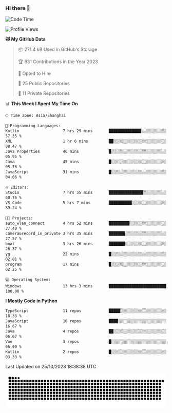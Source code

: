 ### Hi there 👋
<!--START_SECTION:waka-->
![Code Time](http://img.shields.io/badge/Code%20Time-368%20hrs%2023%20mins-blue)

![Profile Views](http://img.shields.io/badge/Profile%20Views-1-blue)

**🐱 My GitHub Data** 

> 📦 271.4 kB Used in GitHub's Storage 
 > 
> 🏆 831 Contributions in the Year 2023
 > 
> 💼 Opted to Hire
 > 
> 📜 25 Public Repositories 
 > 
> 🔑 11 Private Repositories 
 > 
📊 **This Week I Spent My Time On** 

```text
🕑︎ Time Zone: Asia/Shanghai

💬 Programming Languages: 
Kotlin                   7 hrs 29 mins       ██████████████░░░░░░░░░░░   57.35 % 
XML                      1 hr 6 mins         ██░░░░░░░░░░░░░░░░░░░░░░░   08.47 % 
Java Properties          46 mins             █░░░░░░░░░░░░░░░░░░░░░░░░   05.95 % 
Java                     45 mins             █░░░░░░░░░░░░░░░░░░░░░░░░   05.76 % 
JavaScript               31 mins             █░░░░░░░░░░░░░░░░░░░░░░░░   04.06 % 

🔥 Editors: 
Studio                   7 hrs 55 mins       ███████████████░░░░░░░░░░   60.76 % 
VS Code                  5 hrs 7 mins        ██████████░░░░░░░░░░░░░░░   39.24 % 

🐱‍💻 Projects: 
auto_wlan_connect        4 hrs 52 mins       █████████░░░░░░░░░░░░░░░░   37.40 % 
camera&record_in_private 3 hrs 35 mins       ███████░░░░░░░░░░░░░░░░░░   27.57 % 
boat                     3 hrs 26 mins       ███████░░░░░░░░░░░░░░░░░░   26.37 % 
yg                       22 mins             █░░░░░░░░░░░░░░░░░░░░░░░░   02.81 % 
program                  17 mins             █░░░░░░░░░░░░░░░░░░░░░░░░   02.25 % 

💻 Operating System: 
Windows                  13 hrs 3 mins       █████████████████████████   100.00 % 
```

**I Mostly Code in Python** 

```text
TypeScript               11 repos            █████░░░░░░░░░░░░░░░░░░░░   18.33 % 
JavaScript               10 repos            ████░░░░░░░░░░░░░░░░░░░░░   16.67 % 
Java                     4 repos             ██░░░░░░░░░░░░░░░░░░░░░░░   06.67 % 
Vue                      3 repos             █░░░░░░░░░░░░░░░░░░░░░░░░   05.00 % 
Kotlin                   2 repos             █░░░░░░░░░░░░░░░░░░░░░░░░   03.33 % 
```




 Last Updated on 25/10/2023 18:38:38 UTC
<!--END_SECTION:waka-->

<picture>
  <source media="(prefers-color-scheme: dark)" srcset="https://raw.githubusercontent.com/14790897/14790897/output/github-contribution-grid-snake-dark.svg" />
  <source media="(prefers-color-scheme: light)" srcset="https://raw.githubusercontent.com/14790897/14790897/output/github-contribution-grid-snake.svg" />
  <img alt="github-snake" src="https://raw.githubusercontent.com/14790897/14790897/output/github-contribution-grid-snake.svg" />
</picture>
